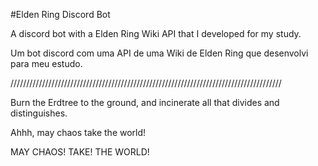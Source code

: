 #Elden Ring Discord Bot

A discord bot with a Elden Ring Wiki API that I developed for my study.

Um bot discord com uma API de uma Wiki de Elden Ring que desenvolvi para meu estudo.

//////////////////////////////////////////////////////////////////////////////////////

Burn the Erdtree to the ground, and incinerate all that divides and distinguishes.

Ahhh, may chaos take the world!

MAY CHAOS! TAKE! THE WORLD!
